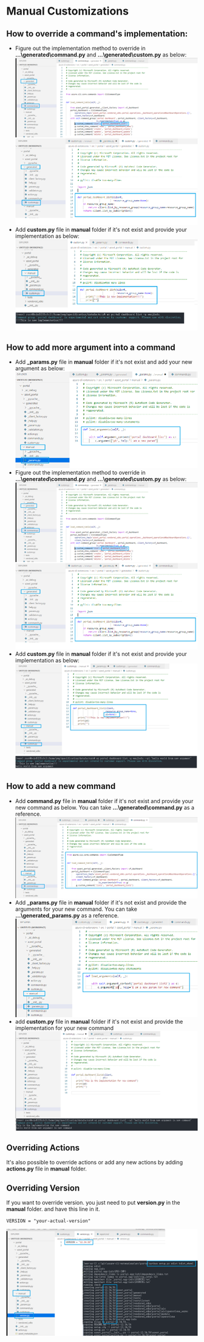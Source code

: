 # Manual Customizations

## How to override a command's implementation:

* Figure out the implementation method to override in **...\generated\command.py** and **...\generated\custom.py** as below:
![sample image](images/manual-override-impl1.PNG)
![sample image](images/manual-override-impl1.1.png)
* Add **custom.py** file in **manual** folder if it's not exist and provide your implementation as below:
![sample image](images/manual-override-impl2.png)

## How to add more argument into a command

* Add **_params.py** file in **manual** folder if it's not exist and add your new argument as below:
![sample image](images/manual-override-add-argument1.png)
* Figure out the implementation method to override in **...\generated\command.py** and **...\generated\custom.py** as below:
![sample image](images/manual-override-impl1.PNG)
![sample image](images/manual-override-impl1.1.png)
* Add **custom.py** file in **manual** folder if it's not exist and provide your implementation as below:
![sample image](images/manual-override-impl3.png)

## How to add a new command

* Add **command.py** file in **manual** folder if it's not exist and provide your new command as below. You can take **...\generated\command.py** as a reference.
![sample image](images/manual-override-add-command1.png)
* Add **_params.py** file in **manual** folder if it's not exist and provide the arguments for your new command. You can take **...\generated\_params.py** as a reference.
![sample image](images/manual-override-add-command2.png)
* add **custom.py** file in **manual** folder if it's not exist and provide the implementation for your new command
![sample image](images/manual-override-add-command3.png)

## Overriding Actions

It's also possible to override actions or add any new actions by adding **actions.py** file in **manual** folder.

## Overriding Version

If you want to override version. you just need to put **version.py** in the **manual** folder. and have this line in it.  
```
VERSION = "your-actual-version"
```
![sample image](images/manual-override-version.png)
